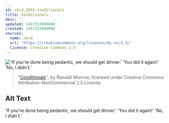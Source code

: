 ```yaml
---
id: xkcd.1652-conditionals
title: Conditionals
desc: ''
updated: 1457337600000
created: 1457337600000
sources:
  name: xkcd
  url: 'https://creativecommons.org/licenses/by-nc/2.5/'
  license: Creative Commons 2.5
---
```

!['If you're done being pedantic, we should get dinner.' 'You did it again!' 'No, I didn't.'](https://imgs.xkcd.com/comics/conditionals.png)
> "[Conditionals](https://xkcd.com/1652/)", by Randall Munroe, licensed under Creative Commons Attribution-NonCommercial 2.5 License

## Alt Text
'If you're done being pedantic, we should get dinner.' 'You did it again!' 'No, I didn't.'

